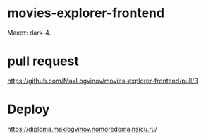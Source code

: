 # movies-explorer-frontend

Макет: dark-4.

# pull request

https://github.com/MaxLogvinov/movies-explorer-frontend/pull/3

# Deploy

https://diploma.maxlogvinov.nomoredomainsicu.ru/

#
